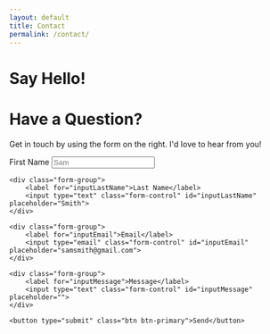 ```yaml
---
layout: default
title: Contact
permalink: /contact/
---
```


# Say Hello!

# Have a Question?

Get in touch by using the form on the right. I'd love to hear from you!

<form>
    <div class="form-group">
        <label for="inputFirstName">First Name</label>
        <input type="text" class="form-control" id="inputFirstName" placeholder="Sam">
    </div>
    
    <div class="form-group">
        <label for="inputLastName">Last Name</label>
        <input type="text" class="form-control" id="inputLastName" placeholder="Smith">
    </div>
    
    <div class="form-group">
        <label for="inputEmail">Email</label>
        <input type="email" class="form-control" id="inputEmail" placeholder="samsmith@gmail.com">
    </div>
    
    <div class="form-group">
        <label for="inputMessage">Message</label>
        <input type="text" class="form-control" id="inputMessage" placeholder="">
    </div>

    <button type="submit" class="btn btn-primary">Send</button>
</form>